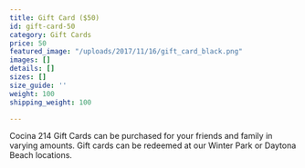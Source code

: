 ```yaml
---
title: Gift Card ($50)
id: gift-card-50
category: Gift Cards
price: 50
featured_image: "/uploads/2017/11/16/gift_card_black.png"
images: []
details: []
sizes: []
size_guide: ''
weight: 100
shipping_weight: 100

---
```

Cocina 214 Gift Cards can be purchased for your friends and family in varying amounts. Gift cards can be redeemed at our Winter Park or Daytona Beach locations.
